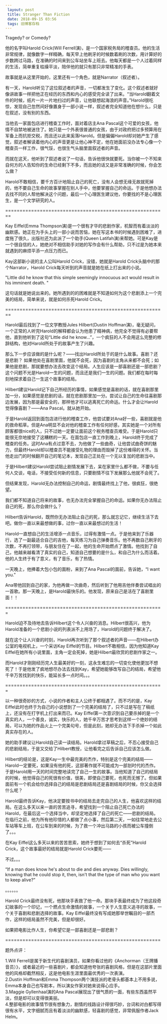 ```yaml
---
 layout: post
 title: Stranger Than Fiction
 date: 2018-09-15 03:56
 tags: 旧博客存档
---
```

Tragedy? or Comedy?

他的名字叫Harold Crick(Will
Ferrell演)，是一个国家税务局的稽查员。他的生活非常规律，就像数字一样精确，每天早上他刷牙的时候数着刷的次数，用计算好的步数跨过马路，在准确的时间来到公车站坐车上班去。他每天都是一个人过着同样的生活，简单重复枯燥平淡，陪伴他的就只有那只非常精准的手表。

故事就是从这里开始的，这里还有一个角色，就是Narrator（叙述者）。

有一天，Harold听见了这位叙述者的声音，一切都发生了变化。这个叙述者就好像讲故事一样把他正在经历的东西和内心的感受完全读了出来。“当Harold翻着文件的时候，纸片一片一片地扫过的声音，让他联想起海浪的声音。”Harold很吃惊，发现自己忽然间好像置身于一部小说一样，叙述者完全知道他在想什么，只是在叙述，没有别的东西。

当他去一家面包店进行稽查工作时，面对着店主Ana
Pascal这个可爱的女孩，他情不自禁地被迷住了。她只是一个外表很普通的女孩，由于对政府把过多预算用在军备上而抗拒交税，而且还以此来奚落Harold。但是偏偏Harold却对她产生了感觉，叙述者解读着他内心的声音更是让他心神不定，他在她面前没办法专心像一个稽查员一样工作，很气馁，也很生气头脑里面叙述者的声音。

而就在这天，他听到了叙述者说了一句话，告诉他很快就要死。当你被一个不知来自何方的人告知你的生命已经剩下不多，而且她的话又是非常准确的时候，你会怎么做？

Harold不敢相信，要千方百计地阻止自己的死亡，没有人会想无缘无故就死掉的，他不要自己生命的故事掌握在别人手中，他要掌握自己的命运。于是他想办法去找不同的人帮他解决这个问题，最后一个心理医生建议他，你要找的不是心理医生，是一个文学研究的人。

========================================================

Kay Eiffel(Emma
Thompson演)是一个很有才华的悲剧作家，机智而有着淡淡的幽默感。她正在为手头上的一部小说而苦恼，她在写这本书的时候遇到困难了，进度拖了很久，出版社还为此派了一个助手(Queen
Latifah演)来帮她。可是Kay是一个很自信的人，她绝对不相信助手对她的写作会有什么帮助，只不过是为她本来就遇到的麻烦平添一点压力而已。

Kay这部新小说的主人公叫Harold Crick，没错，她就是Harold Crick头脑中的那个Narrator，Harold
Crick每天听到的声音就是她在纸上打出来的小说。

"Little did he know that this simple seemingly innocuous act would result in
his imminent death. "

这句话就是她说出来的。她所遇到的的困难就是不知道如何为这个悲剧添上一个完美的结局，简单来说，就是如何杀死Harold Crick。

========================================================

Harold最后找到了一位文学教授Jules Hilbert(Dustin
Hoffman演)，毫无疑问，一个正常的人听完Harold的解释都会认为他患了精神病，他完全不觉得有必要帮他，直到他听到了这句“Little did he
know...”，一个疯狂的人不会用这么完整的修辞结构，他对Harold所处于的故事产生了兴趣。

那么下一步应该做的是什么呢？——找出Harold所处于的是什么故事。喜剧？还是悲剧？
如果他处在喜剧里面，他就不会死，因为喜剧的主角从来都不会死；如果他是悲剧，那就要想办法去改变这个结局。人生应该是一部喜剧还是一部悲剧？这个问题不光是Harold一生的问题，而且还是我们一生的问题。我们都在每时每刻地探求着自己一生这个故事的结局。

Hilbert建议Harold记下自己所经历的事情，如果感觉是喜剧的话，就在喜剧那里加一分，如果感觉是悲剧的话，就在悲剧那里加一分。尝试让自己的生命往喜剧那边发展，因为那是最安全的，那样他才可以逃离死亡的命运。什么才会让Harold觉得像喜剧？——Ana
Pascal。就从她开始。

于是Harold返回到面包店进行他的稽查工作，他尝试要对Ana好一些，喜剧就是他的救命稻草。但是Ana明显不会对他的稽查工作有任何好感，其实她是一个对所有顾客都很nice的人，只不过她一定要让面前这个税务稽查员难受。于是Harold只能很无奈地接受了这糟糕的一天。在面包店一直工作到晚上，Harold终于完成了稽查的任务。这时Ana有点过意不去，为他做了一些曲奇，让他尝试曲奇饼的魅力，但最终Harold却以稽查员不能接受礼物的理由而毁掉了这份难得的关怀。当他走出门的时候翻开自己的笔记本，发现自己正处在一个无以复加的悲剧当中。

于是Hilbert建议Harold尝试阻止剧情发展下去，呆在家里什么都不做，不要与任何人交谈，电话，不接受任何新的信息，只要剧情不往下发展那么他就不会死了。

但结果发现，Harold无办法控制自己的命运，剧情最终找上了他，很疯狂，很绝望。

我们都不知道自己将来的故事，也无办法完全掌握自己的命运。如果你无办法阻止自己的死，那么你会做什么？

Hilbert告诉Harold，既然你无办法阻止自己的死，那么就忘记它，继续生活下去吧。做你一直以来最想做的事，过你一直以来最想过的生活！

Harold一直想自己的生活增添一点音乐，过得有激情一点。于是他来到了乐器行，选了一副最适合自己的吉他，每天练习为自己弹奏音乐。他不再数自己刷牙的次数，不再打领带，与朋友住在了一起，他的生命开始燃点了激情。他找到了自己，他越来越看清了真实的自己，知道自己想要的是什么，和自己为什么而活着。他的人生终于有了意义，有了音乐，有了热情。

一天晚上，他捧着大包小包的面粉，来到了Ana Pascal的面前，告诉她，“I want you.”

Ana带他回到自己的家，为他再做一次曲奇，然后听到了他用吉他伴奏尝试唱出的一首歌。那一天晚上，是Harold最快乐的。他发现，原来自己是活在了喜剧里面！！

=======================================================

Harold迫不及待地去告诉Hilbert这个令人兴奋的消息。Hilbert很高兴，他为Harold准备的一个悲剧小说的列表派不上用场了，Harold的问题终于解决了。

就在这个让人兴奋的时刻，Harold再次听到了那个叙述者的声音——在Hilbert办公室的电视机上，一个采访Kay
Eiffel的节目。Hilbert不敢相信，因为他知道Kay Eiffel在她所有小说里面，主角一定会死掉，她是Hilbert最欣赏的悲剧作家之一。

而Harold才刚刚经历完人生最美好的一刻，这永生难忘的一切变化使他更加不想死了！于是他发了疯地想尽办法去找到Kay，希望她能够改写自己的结局，希望他千辛万苦找到的快乐，能延长多一点时间。。。

=======================================================

以一种很奇妙的方式，小说的作者和主人公终于都相遇了。而不巧的是，Kay
Eiffel此时也终于为自己的小说想到了一个完美的结局了，只不过是写在了稿纸上，还没有在打字机上打出来而已。Kay
Eiffel第一次意识到自己要杀掉的是一个真实的人，一个善良，诚实，快乐的人，她千辛万苦才思考到这样一个绝妙的结局，可以为她的作品火上一个完美句号，但是此刻，她却无办法下手杀掉一个如此真实存在的人。

她的助手建议让Harold自己读一读结局。Harold拿过草稿之后，不忍心接受自己的悲剧结局，于是又交给了Hilbert教授，让他看完之后告诉自己应该怎么做。

Hilbert的结论是，这是Kay一生中最完美的杰作，特别是这个完美的结局——Harold一定要死，如果没有他的死，这部著作就不可能成为一部划时代的杰作。于是Harold用一天的时间完整地读完了自己一生的故事。当他知道了自己的结局的时候，他觉得自己的死很有价值，很美，即使自己要死，也死而无憾了。但如果面前有一个机会给你选择自己的结局是悲剧结局还是喜剧结局的时候，你又会选择什么呢？

Harold最终告诉Kay，他决定要按书中的结局去走完自己的人生，他喜欢这样的结局。在这么多天以来一直的苦苦追寻，希望找到一个阻止自己死亡办法的Harold，在最后这一个选择当中，却坚定地选择了自己的死亡——悲剧的结局。在临行之前，他为所有他珍惜的人都做了点小事，然后第二天，一如往常地走去公车站等车上班，在公车到来的时候，为了救一个冲出马路的小孩而被公车撞倒了。。。

在Kay Eiffel这么多天以来的苦苦思索，她终于想到了如何去“杀死”Harold Crick，这个故事最好的结局就是Harold Crick要死——

不过。。。

“If a man does know he's about to die and dies anyway. Dies willingly, knowing
that he could stop it, then, isn't that the type of man who you want to keep
alive?”

。。。。。。

Harold
Crick最终没有死，他那块手表救了他一命。那块手表最终成为了他这段奇幻故事的一个印记，一个燃点生命激情的故事，一个关于人生意义追寻的故事，一个关于喜剧和悲剧选择的故事。Kay
Eiffel最终没有写成她那举世瞩目的一部杰作，这样的结局虽然不完美，但是却很好。

如果把电影比作人生，你希望它是一部喜剧还是一部悲剧？

======================================================

题外点评：

1.Will
Ferrell是属于新生代的喜剧演员，如果你看过他的《Anchorman（王牌播音员）》，或者最近的一些喜剧片，都会知道他夸张的喜剧风格，但是在这部片里面他的风格却截然相反，这是他电影生涯里面最优秀的一次表演。  
2.Dustin Hoffman和Emma Thompson两个演技派的老骨头都基本上不用多说，Emma本身自己也写剧本，所以演女作家对她来说得心应手。  
3.Maggie Gyllenhaal演的Ana Pascal展现出了很气质的一面，有些东西虽然平淡，但是却可以变得很美丽。  
4.整部电影的故事情节很有想象力，剧情的线路设计得很巧妙，台词和对白都写得很有水平，文字细腻而且有着淡淡的幽默感，轻喜剧的感觉，非常佩服作者Jack
Helm。

